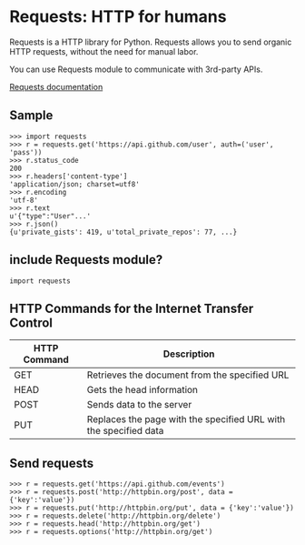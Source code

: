 # Requests: HTTP for humans

Requests is a HTTP library for Python. Requests allows you to send organic HTTP requests, without the need for manual labor.

You can use Requests module to communicate with 3rd-party APIs.

[Requests documentation](http://docs.python-requests.org/en/latest/index.html)

## Sample

```
>>> import requests
>>> r = requests.get('https://api.github.com/user', auth=('user', 'pass'))
>>> r.status_code
200
>>> r.headers['content-type']
'application/json; charset=utf8'
>>> r.encoding
'utf-8'
>>> r.text
u'{"type":"User"...'
>>> r.json()
{u'private_gists': 419, u'total_private_repos': 77, ...}
```
## include Requests module?

```
import requests
```

## HTTP Commands for the Internet Transfer Control

|HTTP Command | Description|
|-------------|------------|
|GET | Retrieves the document from the specified URL|
|HEAD | Gets the head information|
|POST | Sends data to the server |
|PUT| Replaces the page with the specified URL with the specified data|

## Send requests

```
>>> r = requests.get('https://api.github.com/events')
>>> r = requests.post('http://httpbin.org/post', data = {'key':'value'})
>>> r = requests.put('http://httpbin.org/put', data = {'key':'value'})
>>> r = requests.delete('http://httpbin.org/delete')
>>> r = requests.head('http://httpbin.org/get')
>>> r = requests.options('http://httpbin.org/get')
```
